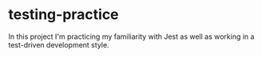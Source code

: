 # testing-practice

In this project I'm practicing my familiarity with Jest as well as working in a test-driven development style.
